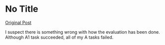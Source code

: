 # No Title

[Original Post](https://discourse.onlinedegree.iitm.ac.in/t/171141/35)

<p>I suspect there is something wrong with how the evaluation has been done. Although A1 task succeeded, all of my A tasks failed.</p>